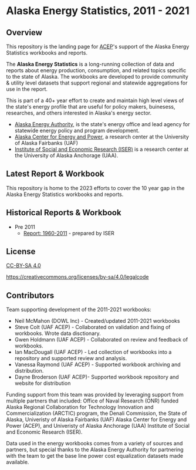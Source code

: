 # Alaska Energy Statistics, 2011 - 2021

## Overview

This repository is the landing page for [ACEP](https://uaf.edu/acep)'s support of the Alaska Energy Statistics workbooks and reports. 

The **Alaska Energy Statistics** is a long-running collection of data and reports about  energy production, consumption, and related topics specific to the state of Alaska.  The workbooks are developed to provide community & utility level datasets that support regional and statewide aggregations for use in the report.

This is part of a 40+ year effort to create and maintain high level views of the state's energy profile that are useful for policy makers, buinesess, researches, and others interested in Alaska's energy sector.  

- [Alaska Energy Authority](https://www.akenergyauthority.org/), is the state's energy office and lead agency for statewide energy policy and program development.
- [Alaska Center for Energy and Power](https://uaf.edu/acep), a research center at the University of Alaska Fairbanks (UAF)
- [Institute of Social and Economic Research (ISER)](https://iseralaska.org/) is a research center at the University of Alaska Anchorage (UAA).

## Latest Report & Workbook

This repository is home to the 2023 efforts to cover the 10 year gap in the Alaska Energy Statistics workbooks and reports. 


## Historical Reports & Workbook

- Pre 2011
  - [Report: 1960-2011](https://scholarworks.alaska.edu/handle/11122/3852) - prepared by ISER

## License

[CC-BY-SA 4.0](LICENSE.md)

https://creativecommons.org/licenses/by-sa/4.0/legalcode

## Contributors

Team supporting development of the 2011-2021 workbooks:
- Neil McMahon (DOWL Inc) - Created/updated 2011-2021 workbooks
- Steve Colt (UAF ACEP) - Collaborated on validation and fixing of workbooks. Wrote data
  disctionary. 
- Gwen Holdmann (UAF ACEP) - Collaborated on review and feedback of workbooks.
- Ian MacDougall (UAF ACEP)  - Led collection of workbooks into a repository and supported
  review and analysis. 
- Vanessa Raymond (UAF ACEP) - Supported workbook archiving and distribution.
- Dayne Broderson (UAF ACEP)- Supported workbook repository and website for distribution

Funding support from this team was provided by leveraging support from multiple
partners that included: Office of Naval Research (ONR) funded Alaska Regional Collaboration for Technology Innovation and Commercialization (ARCTIC) program, the Denali Commission, the State of Alaska, Univeristy of Alaska Fairbanks (UAF) Alaska Center for Energy and Power (ACEP), and Univeristy of Alaska Anchorage (UAA) Institute of Social and Economic Research (ISER).

Data used in the energy workbooks comes from a variety of sources and partners, but special thanks to the Alaska Energy Authority for partnering with the team to get the base line power cost equalization datasets made available.

